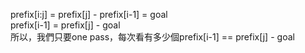 prefix[i:j] = prefix[j] - prefix[i-1] = goal\
prefix[i-1] = prefix[j] - goal\
所以，我們只要one pass，每次看有多少個prefix[i-1] == prefix[j] - goal 